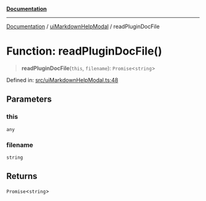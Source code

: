 [**Documentation**](../../README.md)

***

[Documentation](../../README.md) / [uiMarkdownHelpModal](../README.md) / readPluginDocFile

# Function: readPluginDocFile()

> **readPluginDocFile**(`this`, `filename`): `Promise`\<`string`\>

Defined in: [src/uiMarkdownHelpModal.ts:48](https://github.com/Christian-Me/folder-to-tags-plugin/blob/324c4975948764581637da1ab1e4cb12dc3f447a/src/uiMarkdownHelpModal.ts#L48)

## Parameters

### this

`any`

### filename

`string`

## Returns

`Promise`\<`string`\>
